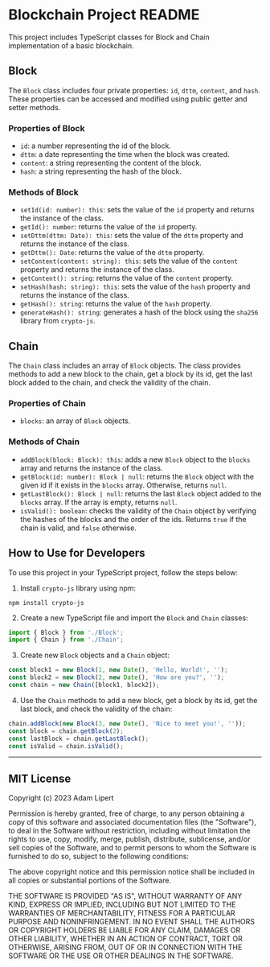 # Blockchain Project README

This project includes TypeScript classes for Block and Chain implementation of a basic blockchain.

## Block

The `Block` class includes four private properties: `id`, `dttm`, `content`, and `hash`. These properties can be accessed and modified using public getter and setter methods.

### Properties of Block

- `id`: a number representing the id of the block.
- `dttm`: a date representing the time when the block was created.
- `content`: a string representing the content of the block.
- `hash`: a string representing the hash of the block.

### Methods of Block

- `setId(id: number): this`: sets the value of the `id` property and returns the instance of the class.
- `getId(): number`: returns the value of the `id` property.
- `setDttm(dttm: Date): this`: sets the value of the `dttm` property and returns the instance of the class.
- `getDttm(): Date`: returns the value of the `dttm` property.
- `setContent(content: string): this`: sets the value of the `content` property and returns the instance of the class.
- `getContent(): string`: returns the value of the `content` property.
- `setHash(hash: string): this`: sets the value of the `hash` property and returns the instance of the class.
- `getHash(): string`: returns the value of the `hash` property.
- `generateHash(): string`: generates a hash of the block using the `sha256` library from `crypto-js`.

## Chain

The `Chain` class includes an array of `Block` objects. The class provides methods to add a new block to the chain, get a block by its id, get the last block added to the chain, and check the validity of the chain.

### Properties of Chain

- `blocks`: an array of `Block` objects.

### Methods of Chain

- `addBlock(block: Block): this`: adds a new `Block` object to the `blocks` array and returns the instance of the class.
- `getBlock(id: number): Block | null`: returns the `Block` object with the given id if it exists in the `blocks` array. Otherwise, returns `null`.
- `getLastBlock(): Block | null`: returns the last `Block` object added to the `blocks` array. If the array is empty, returns `null`.
- `isValid(): boolean`: checks the validity of the `Chain` object by verifying the hashes of the blocks and the order of the ids. Returns `true` if the chain is valid, and `false` otherwise.

## How to Use for Developers

To use this project in your TypeScript project, follow the steps below:

1. Install `crypto-js` library using npm:

```shell
npm install crypto-js
```

2. Create a new TypeScript file and import the `Block` and `Chain` classes:

```ts
import { Block } from './Block';
import { Chain } from './Chain';
```

3. Create new `Block` objects and a `Chain` object:

```ts
const block1 = new Block(1, new Date(), 'Hello, World!', '');
const block2 = new Block(2, new Date(), 'How are you?', '');
const chain = new Chain([block1, block2]);
```

4. Use the `Chain` methods to add a new block, get a block by its id, get the last block, and check the validity of the chain:

```ts
chain.addBlock(new Block(3, new Date(), 'Nice to meet you!', ''));
const block = chain.getBlock(2);
const lastBlock = chain.getLastBlock();
const isValid = chain.isValid();
```

---

## MIT License

Copyright (c) 2023 Adam Lipert

Permission is hereby granted, free of charge, to any person obtaining a copy of this software and associated documentation files (the "Software"), to deal in the Software without restriction, including without limitation the rights to use, copy, modify, merge, publish, distribute, sublicense, and/or sell copies of the Software, and to permit persons to whom the Software is furnished to do so, subject to the following conditions:

The above copyright notice and this permission notice shall be included in all copies or substantial portions of the Software.

THE SOFTWARE IS PROVIDED "AS IS", WITHOUT WARRANTY OF ANY KIND, EXPRESS OR IMPLIED, INCLUDING BUT NOT LIMITED TO THE WARRANTIES OF MERCHANTABILITY, FITNESS FOR A PARTICULAR PURPOSE AND NONINFRINGEMENT. IN NO EVENT SHALL THE AUTHORS OR COPYRIGHT HOLDERS BE LIABLE FOR ANY CLAIM, DAMAGES OR OTHER LIABILITY, WHETHER IN AN ACTION OF CONTRACT, TORT OR OTHERWISE, ARISING FROM, OUT OF OR IN CONNECTION WITH THE SOFTWARE OR THE USE OR OTHER DEALINGS IN THE SOFTWARE.
